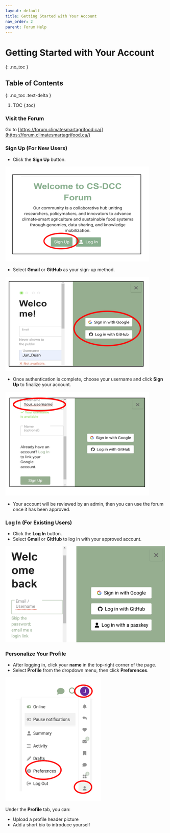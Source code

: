 ```yaml
---
layout: default
title: Getting Started with Your Account
nav_order: 2
parent: Forum Help
---
```


# Getting Started with Your Account
{: .no_toc }

## Table of Contents
{: .no_toc .text-delta }

1. TOC
{:toc}

### Visit the Forum

Go to [https://forum.climatesmartagrifood.ca/](https://forum.climatesmartagrifood.ca/)

### Sign Up (For New Users)

- Click the **Sign Up** button.

<img src="../assets/images/forum/sign_up_button.png" alt="sign up button screenshot" width="450">

- Select **Gmail** or **GitHub** as your sign-up method.

<img src="../assets/images/forum/sign_up_options.png" alt="Sign Up options screenshot" width="450">

- Once authentication is complete, choose your username and click **Sign Up** to finalize your account.

<img src="../assets/images/forum/finish_sign_up.png" alt="finish sign up screenshot" width="450">

- Your account will be reviewed by an admin, then you can use the forum once it has been approved.

### Log In (For Existing Users)

- Click the **Log In** button.
- Select **Gmail** or **GitHub** to log in with your approved account.

<img src="../assets/images/forum/login.png" alt="Login screenshot" width="500">

### Personalize Your Profile

- After logging in, click your **name** in the top-right corner of the page.
- Select **Profile** from the dropdown menu, then click **Preferences**.

<img src="../assets/images/forum/profile.png" alt="Profile screenshot" width="300">

Under the **Profile** tab, you can:

- Upload a profile header picture
- Add a short bio to introduce yourself